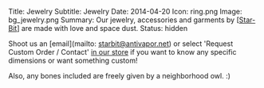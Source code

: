 Title: Jewelry
Subtitle: Jewelry
Date: 2014-04-20
Icon: ring.png
Image: bg_jewelry.png
Summary: Our jewelry, accessories and garments by [[Star-Bit](#star-bit)] are made with love and space dust.
Status: hidden

Shoot us an [email](mailto: starbit@antivapor.net) or select 'Request Custom Order / Contact' [in our store](https://starvapor.etsy.com/) if you want to know any specific dimensions or want something custom!

Also, any bones included are freely given by a neighborhood owl. :)
